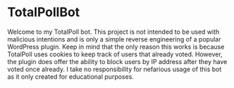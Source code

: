 # TotalPollBot
Welcome to my TotalPoll bot.  This project is not intended to be used with
malicious intentions and is only a simple reverse engineering of a popular
WordPress plugin.  Keep in mind that the only reason this works is because
TotalPoll uses cookies to keep track of users that already voted.  However,
the plugin does offer the ability to block users by IP address after they
have voted once already.  I take no responsibility for nefarious usage of
this bot as it only created for educational purposes.
